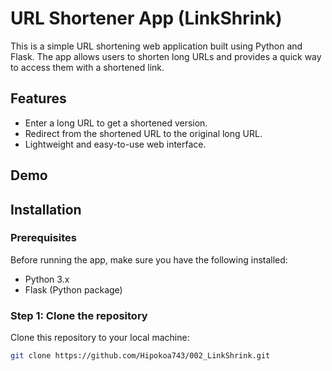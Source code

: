 # URL Shortener App (LinkShrink)

This is a simple URL shortening web application built using Python and Flask. The app allows users to shorten long URLs and provides a quick way to access them with a shortened link.

## Features

- Enter a long URL to get a shortened version.
- Redirect from the shortened URL to the original long URL.
- Lightweight and easy-to-use web interface.

## Demo

## Installation

### Prerequisites

Before running the app, make sure you have the following installed:

- Python 3.x
- Flask (Python package)

### Step 1: Clone the repository

Clone this repository to your local machine:

```bash
git clone https://github.com/Hipokoa743/002_LinkShrink.git
